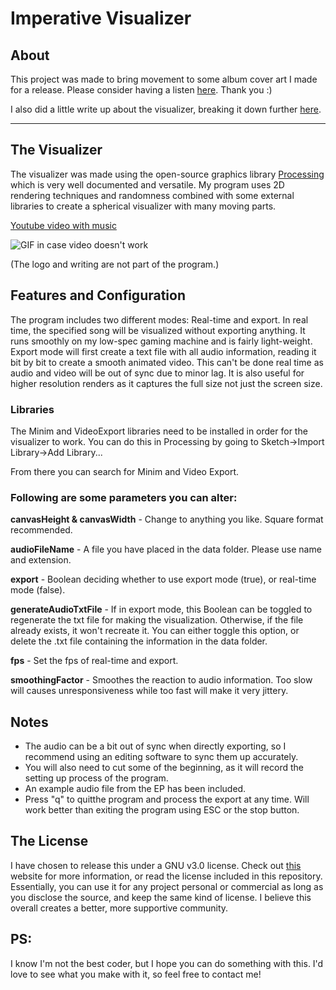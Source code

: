 # Imperative Visualizer

## About

This project was made to bring movement to some album cover art I made for a release. Please consider having a listen [here](https://estlinmusic.com/imperative). Thank you :)

I also did a little write up about the visualizer, breaking it down further [here](https://www.estlinmusic.com/imperative-visualizer).

---

## The Visualizer

The visualizer was made using the open-source graphics library [Processing](https://processing.org/) which is very well documented and versatile. My program uses 2D rendering techniques and randomness combined with some external libraries to create a spherical visualizer with many moving parts.

[Youtube video with music](https://youtu.be/2v8b7Y9G5-A)

![GIF in case video doesn't work](gif-15s-kingfisher.gif)

(The logo and writing are not part of the program.)

## Features and Configuration

The program includes two different modes: Real-time and export. In real time, the specified song will be visualized without exporting anything. It runs smoothly on my low-spec gaming machine and is fairly light-weight. Export mode will first create a text file with all audio information, reading it bit by bit to create a smooth animated video. This can't be done real time as audio and video will be out of sync due to minor lag. It is also useful for higher resolution renders as it captures the full size not just the screen size.

### Libraries

The Minim and VideoExport libraries need to be installed in order for the visualizer to work. You can do this in Processing by going to Sketch->Import Library->Add Library...

From there you can search for Minim and Video Export.

### Following are some parameters you can alter:

**canvasHeight & canvasWidth** - Change to anything you like. Square format recommended.

**audioFileName** - A file you have placed in the data folder. Please use name and extension.

**export** - Boolean deciding whether to use export mode (true), or real-time mode (false).

**generateAudioTxtFile** - If in export mode, this Boolean can be toggled to regenerate the txt file for making the visualization. Otherwise, if the file already exists, it won't recreate it. You can either toggle this option, or delete the .txt file containing the information in the data folder.

**fps** - Set the fps of real-time and export.

**smoothingFactor** - Smoothes the reaction to audio information. Too slow will causes unresponsiveness while too fast will make it very jittery.

## Notes

- The audio can be a bit out of sync when directly exporting, so I recommend using an editing software to sync them up accurately.
- You will also need to cut some of the beginning, as it will record the setting up process of the program.
- An example audio file from the EP has been included.
- Press "q" to quitthe program and process the export at any time. Will work better than exiting the program using ESC or the stop button.

## The License

I have chosen to release this under a GNU v3.0 license. Check out [this](https://choosealicense.com/licenses/gpl-3.0/) website for more information, or read the license included in this repository. Essentially, you can use it for any project personal or commercial as long as you disclose the source, and keep the same kind of license. I believe this overall creates a better, more supportive community.

## PS:

I know I'm not the best coder, but I hope you can do something with this. I'd love to see what you make with it, so feel free to contact me!